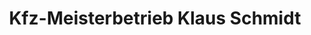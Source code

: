 ---
title: "Kfz-Meisterbetrieb Klaus Schmidt"
url: /hamburg/kfz-meisterbetrieb-klaus-schmidt/
shop: Autowerkstatt
---